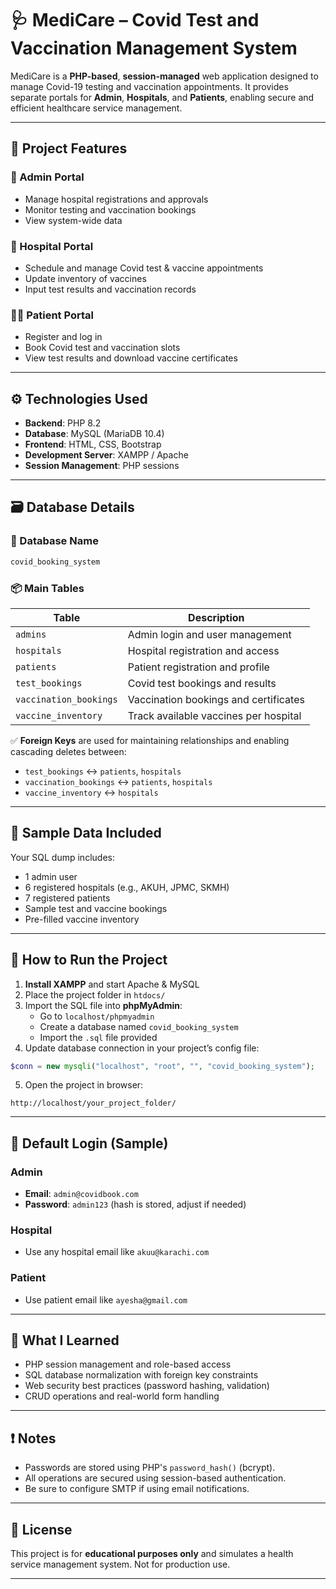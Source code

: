 # 🩺 MediCare – Covid Test and Vaccination Management System

MediCare is a **PHP-based**, **session-managed** web application designed to manage Covid-19 testing and vaccination appointments. It provides separate portals for **Admin**, **Hospitals**, and **Patients**, enabling secure and efficient healthcare service management.

---

## 📁 Project Features

### 👤 Admin Portal
- Manage hospital registrations and approvals
- Monitor testing and vaccination bookings
- View system-wide data

### 🏥 Hospital Portal
- Schedule and manage Covid test & vaccine appointments
- Update inventory of vaccines
- Input test results and vaccination records

### 🧑‍⚕️ Patient Portal
- Register and log in
- Book Covid test and vaccination slots
- View test results and download vaccine certificates

---

## ⚙️ Technologies Used

- **Backend**: PHP 8.2
- **Database**: MySQL (MariaDB 10.4)
- **Frontend**: HTML, CSS, Bootstrap
- **Development Server**: XAMPP / Apache
- **Session Management**: PHP sessions

---

## 🗃️ Database Details

### 📌 Database Name
```sql
covid_booking_system
```

### 📦 Main Tables

| Table | Description |
|-------|-------------|
| `admins` | Admin login and user management |
| `hospitals` | Hospital registration and access |
| `patients` | Patient registration and profile |
| `test_bookings` | Covid test bookings and results |
| `vaccination_bookings` | Vaccination bookings and certificates |
| `vaccine_inventory` | Track available vaccines per hospital |

✅ **Foreign Keys** are used for maintaining relationships and enabling cascading deletes between:
- `test_bookings` ↔ `patients`, `hospitals`
- `vaccination_bookings` ↔ `patients`, `hospitals`
- `vaccine_inventory` ↔ `hospitals`

---

## 🧪 Sample Data Included

Your SQL dump includes:
- 1 admin user
- 6 registered hospitals (e.g., AKUH, JPMC, SKMH)
- 7 registered patients
- Sample test and vaccine bookings
- Pre-filled vaccine inventory

---

## 🚀 How to Run the Project

1. **Install XAMPP** and start Apache & MySQL
2. Place the project folder in `htdocs/`
3. Import the SQL file into **phpMyAdmin**:
   - Go to `localhost/phpmyadmin`
   - Create a database named `covid_booking_system`
   - Import the `.sql` file provided
4. Update database connection in your project’s config file:
```php
$conn = new mysqli("localhost", "root", "", "covid_booking_system");
```
5. Open the project in browser:
```
http://localhost/your_project_folder/
```

---

## 🔐 Default Login (Sample)

### Admin
- **Email**: `admin@covidbook.com`
- **Password**: `admin123` (hash is stored, adjust if needed)

### Hospital
- Use any hospital email like `akuu@karachi.com`

### Patient
- Use patient email like `ayesha@gmail.com`

---

## 🧠 What I Learned

- PHP session management and role-based access
- SQL database normalization with foreign key constraints
- Web security best practices (password hashing, validation)
- CRUD operations and real-world form handling

---

## ❗ Notes

- Passwords are stored using PHP's `password_hash()` (bcrypt).
- All operations are secured using session-based authentication.
- Be sure to configure SMTP if using email notifications.

---

## 📄 License

This project is for **educational purposes only** and simulates a health service management system. Not for production use.

---

